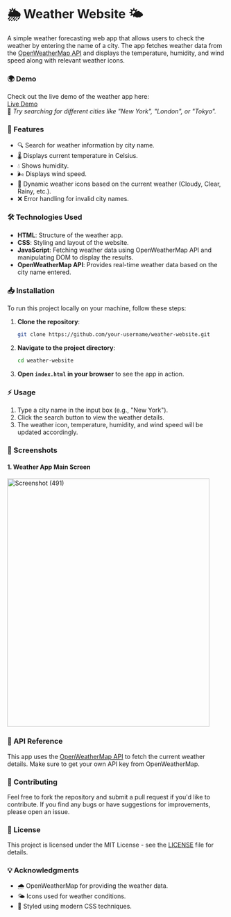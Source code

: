 # 🌦️ Weather Website 🌤️

A simple weather forecasting web app that allows users to check the weather by entering the name of a city. The app fetches weather data from the [OpenWeatherMap API](https://openweathermap.org/api) and displays the temperature, humidity, and wind speed along with relevant weather icons.

### 🌍 Demo
Check out the live demo of the weather app here:  
[Live Demo](https://herculeskar.github.io/Weather_App_Website/)  
📌 *Try searching for different cities like "New York", "London", or "Tokyo".*

### 🚀 Features
- 🔍 Search for weather information by city name.
- 🌡️ Displays current temperature in Celsius.
- 💧 Shows humidity.
- 🌬️ Displays wind speed.
- 🌈 Dynamic weather icons based on the current weather (Cloudy, Clear, Rainy, etc.).
- ❌ Error handling for invalid city names.

### 🛠️ Technologies Used

- **HTML**: Structure of the weather app.
- **CSS**: Styling and layout of the website.
- **JavaScript**: Fetching weather data using OpenWeatherMap API and manipulating DOM to display the results.
- **OpenWeatherMap API**: Provides real-time weather data based on the city name entered.

### 📥 Installation
To run this project locally on your machine, follow these steps:

1. **Clone the repository**:
   ```bash
   git clone https://github.com/your-username/weather-website.git
   ```

2. **Navigate to the project directory**:
   ```bash
   cd weather-website
   ```

3. **Open `index.html` in your browser** to see the app in action.

### ⚡ Usage
1. Type a city name in the input box (e.g., "New York").
2. Click the search button to view the weather details.
3. The weather icon, temperature, humidity, and wind speed will be updated accordingly.

### 📸 Screenshots

#### 1. Weather App Main Screen

<img width="466" height="571" alt="Screenshot (491)" src="https://github.com/user-attachments/assets/631a7969-f12f-42f9-aa33-b20a92ad3eff" />


### 🔌 API Reference
This app uses the [OpenWeatherMap API](https://openweathermap.org/api) to fetch the current weather details. Make sure to get your own API key from OpenWeatherMap.

### 🤝 Contributing
Feel free to fork the repository and submit a pull request if you'd like to contribute. If you find any bugs or have suggestions for improvements, please open an issue.

### 📝 License
This project is licensed under the MIT License - see the [LICENSE](LICENSE) file for details.

### 💡 Acknowledgments
- 🌧️ OpenWeatherMap for providing the weather data.
- 🌤️ Icons used for weather conditions.
- 🎨 Styled using modern CSS techniques.
